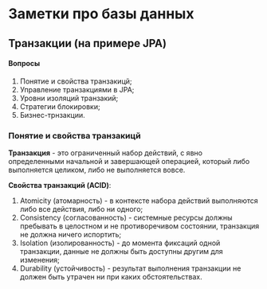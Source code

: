 # Заметки про базы данных

## Транзакции (на примере JPA) 

#### Вопросы
1. Понятие и свойства транзакицй;
2. Управление транзакциями в JPA;
3. Уровни изоляций транзакий;
4. Стратегии блокировки;
5. Бизнес-трнзакции.

### Понятие и свойства транзакицй

**Транзакция** - это ограниченный набор действий, с явно определенными начальной и завершающей операцией, который либо выполняется целиком, либо не выполняется вовсе.

**Свойства транзакций (ACID)**: 
1. Atomicity (атомарность) - в контексте набора действий выполняются либо все действия, либо ни одного;
2. Consistency (согласованность) - системные ресурсы должны пребывать в целостном и не противоречивом состоянии, транзакция не должна ничего испортить;
3. Isolation (изолированность) - до момента фиксаций одной транзакции, данные не должны быть доступны другим для изменения;
4. Durability (устойчивость) - результат выполнения транзакции не должен быть утрачен ни при каких обстоятельствах.


